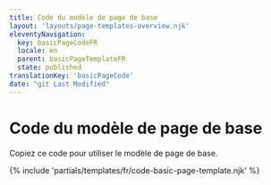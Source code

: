```yaml
---
title: Code du modèle de page de base
layout: 'layouts/page-templates-overview.njk'
eleventyNavigation:
  key: basicPageCodeFR
  locale: en
  parent: basicPageTemplateFR
  state: published
translationKey: 'basicPageCode'
date: "git Last Modified"
---
```


# Code du modèle de page de base

Copiez ce code pour utiliser le modèle de page de base.

{% include 'partials/templates/fr/code-basic-page-template.njk' %}
